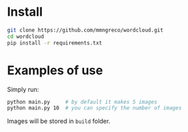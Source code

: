 # Install

```bash
git clone https://github.com/mmngreco/wordcloud.git
cd wordcloud
pip install -r requirements.txt
```

# Examples of use

Simply run:

```bash
python main.py     # by default it makes 5 images
python main.py 10  # you can specify the number of images
```

Images will be stored in `build` folder.

